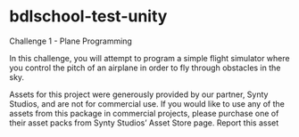 # bdlschool-test-unity

Challenge 1 - Plane Programming

In this challenge, you will attempt to program a simple flight simulator where you control the pitch of an airplane in order to fly through obstacles in the sky.

Assets for this project were generously provided by our partner, Synty Studios, and are not for commercial use. If you would like to use any of the assets from this package in commercial projects, please purchase one of their asset packs from Synty Studios’ Asset Store page.
Report this asset
